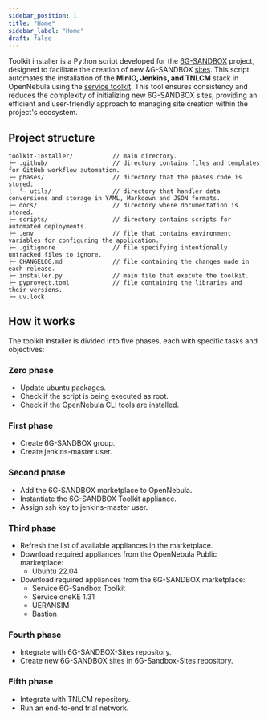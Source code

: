 ```yaml
---
sidebar_position: 1
title: "Home"
sidebar_label: "Home"
draft: false
---
```


Toolkit installer is a Python script developed for the [6G-SANDBOX](https://6g-sandbox.eu/) project, designed to facilitate the creation of new &G-SANDBOX [sites](../6g-sandbox-sites/home.md). This script automates the installation of the **MinIO, Jenkins, and TNLCM** stack in OpenNebula using the [service toolkit](https://marketplace.mobilesandbox.cloud:9443/appliance/service_toolkit). This tool ensures consistency and reduces the complexity of initializing new 6G-SANDBOX sites, providing an efficient and user-friendly approach to managing site creation within the project's ecosystem.

## Project structure

```
toolkit-installer/           // main directory.
├─ .github/                  // directory contains files and templates for GitHub workflow automation.
├─ phases/                   // directory that the phases code is stored.
│  └─ utils/                 // directory that handler data conversions and storage in YAML, Markdown and JSON formats.
├─ docs/                     // directory where documentation is stored.
├─ scripts/                  // directory contains scripts for automated deployments.
├─ .env                      // file that contains environment variables for configuring the application.
├─ .gitignore                // file specifying intentionally untracked files to ignore.
├─ CHANGELOG.md              // file containing the changes made in each release.
├─ installer.py              // main file that execute the toolkit.
├─ pyproyect.toml            // file containing the libraries and their versions.
└─ uv.lock
```

## How it works

The toolkit installer is divided into five phases, each with specific tasks and objectives:

### Zero phase

- Update ubuntu packages.
- Check if the script is being executed as root.
- Check if the OpenNebula CLI tools are installed.

### First phase

- Create 6G-SANDBOX group.
- Create jenkins-master user.

### Second phase

- Add the 6G-SANDBOX marketplace to OpenNebula.
- Instantiate the 6G-SANDBOX Toolkit appliance.
- Assign ssh key to jenkins-master user.

### Third phase

- Refresh the list of available appliances in the marketplace.
- Download required appliances from the OpenNebula Public marketplace:
  - Ubuntu 22.04
- Download required appliances from the 6G-SANDBOX marketplace:
  - Service 6G-Sandbox Toolkit
  - Service oneKE 1.31
  - UERANSIM
  - Bastion

### Fourth phase

- Integrate with 6G-SANDBOX-Sites repository.
- Create new 6G-SANDBOX sites in 6G-Sandbox-Sites repository.

### Fifth phase

- Integrate with TNLCM repository.
- Run an end-to-end trial network.
